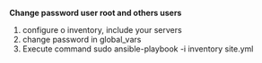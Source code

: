 <p><strong>Change password user root and others users</strong></p>
<ol>
<li>configure o inventory, include your servers </li><li>change password in global_vars</li><li>Execute command  sudo ansible-playbook -i inventory site.yml </li></ol>

